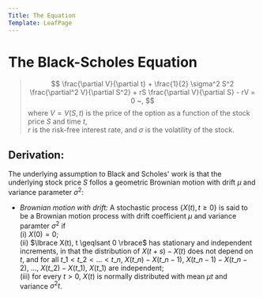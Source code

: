 ```yaml
---
Title: The Equation
Template: LeafPage
---
```


# The Black-Scholes Equation

> $$ \frac{\partial V}{\partial t} + \frac{1}{2} \sigma^2 S^2 \frac{\partial^2 V}{\partial S^2} + rS \frac{\partial V}{\partial S} - rV = 0 ~, $$
> where
> $V = V(S,t)$ is the price of the option as a function of the stock price $S$ and time $t$,  
> $r$ is the risk-free interest rate, and $\sigma$ is the volatility of the stock.

## Derivation:

The underlying assumption to Black and Scholes' work is that the underlying stock price $S$ follos a geometric Brownian motion with drift $\mu$ and variance parameter $\sigma^2$:

 - *Brownian motion with drift:* A stochastic process $\lbrace X(t), t \geqslant 0 \rbrace$ is said to be a Brownian motion process with drift coefficient $\mu$ and variance paramter $\sigma^2$ if  
 (i) $X(0) = 0$;  
 (ii) $\lbrace X(t), t \geqlsant 0 \rbrace$ has stationary and independent increments, in that the distribution of $X(t+s) - X(t)$ does not depend on $t$, and for all $t\_1 < t\_2 < ... < t\_n$, $X(t\_n) - X(t\_{n-1})$, $X(t\_{n-1}) - X(t\_{n-2})$, ..., $X(t\_2) - X(t\_1)$, $X(t\_1)$ are independent;  
 (iii) for every $t > 0$, $X(t)$ is normally distributed with mean $\mu t$ and variance $\sigma^2 t$.

